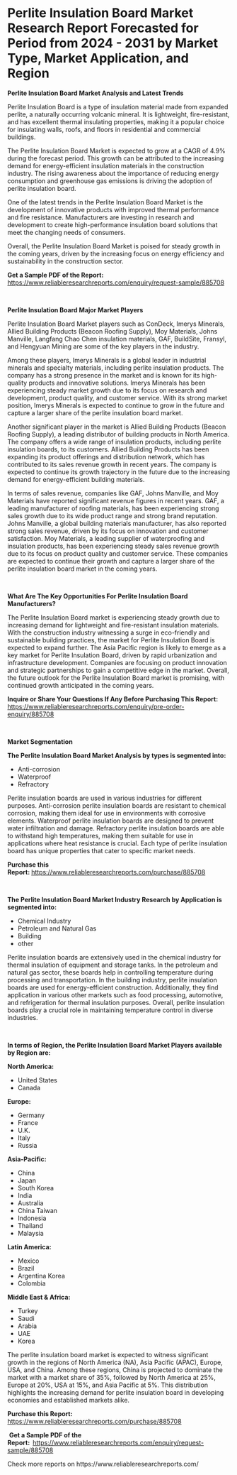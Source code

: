 <p><h1>Perlite Insulation Board Market Research Report Forecasted for Period from 2024 -  2031 by Market Type, Market Application, and Region</h1></p><p><strong>Perlite Insulation Board Market Analysis and Latest Trends</strong></p>
<p><p>Perlite Insulation Board is a type of insulation material made from expanded perlite, a naturally occurring volcanic mineral. It is lightweight, fire-resistant, and has excellent thermal insulating properties, making it a popular choice for insulating walls, roofs, and floors in residential and commercial buildings.</p><p>The Perlite Insulation Board Market is expected to grow at a CAGR of 4.9% during the forecast period. This growth can be attributed to the increasing demand for energy-efficient insulation materials in the construction industry. The rising awareness about the importance of reducing energy consumption and greenhouse gas emissions is driving the adoption of perlite insulation board.</p><p>One of the latest trends in the Perlite Insulation Board Market is the development of innovative products with improved thermal performance and fire resistance. Manufacturers are investing in research and development to create high-performance insulation board solutions that meet the changing needs of consumers.</p><p>Overall, the Perlite Insulation Board Market is poised for steady growth in the coming years, driven by the increasing focus on energy efficiency and sustainability in the construction sector.</p></p>
<p><strong>Get a Sample PDF of the Report:&nbsp;</strong> <a href="https://www.reliableresearchreports.com/enquiry/request-sample/885708">https://www.reliableresearchreports.com/enquiry/request-sample/885708</a></p>
<p>&nbsp;</p>
<p><strong>Perlite Insulation Board Major Market Players</strong></p>
<p><p>Perlite Insulation Board Market players such as ConDeck, Imerys Minerals, Allied Building Products (Beacon Roofing Supply), Moy Materials, Johns Manville, Langfang Chao Chen insulation materials, GAF, BuildSite, Fransyl, and Hengyuan Mining are some of the key players in the industry.</p><p>Among these players, Imerys Minerals is a global leader in industrial minerals and specialty materials, including perlite insulation products. The company has a strong presence in the market and is known for its high-quality products and innovative solutions. Imerys Minerals has been experiencing steady market growth due to its focus on research and development, product quality, and customer service. With its strong market position, Imerys Minerals is expected to continue to grow in the future and capture a larger share of the perlite insulation board market.</p><p>Another significant player in the market is Allied Building Products (Beacon Roofing Supply), a leading distributor of building products in North America. The company offers a wide range of insulation products, including perlite insulation boards, to its customers. Allied Building Products has been expanding its product offerings and distribution network, which has contributed to its sales revenue growth in recent years. The company is expected to continue its growth trajectory in the future due to the increasing demand for energy-efficient building materials.</p><p>In terms of sales revenue, companies like GAF, Johns Manville, and Moy Materials have reported significant revenue figures in recent years. GAF, a leading manufacturer of roofing materials, has been experiencing strong sales growth due to its wide product range and strong brand reputation. Johns Manville, a global building materials manufacturer, has also reported strong sales revenue, driven by its focus on innovation and customer satisfaction. Moy Materials, a leading supplier of waterproofing and insulation products, has been experiencing steady sales revenue growth due to its focus on product quality and customer service. These companies are expected to continue their growth and capture a larger share of the perlite insulation board market in the coming years.</p></p>
<p>&nbsp;</p>
<p><strong>What Are The Key Opportunities For Perlite Insulation Board Manufacturers?</strong></p>
<p><p>The Perlite Insulation Board market is experiencing steady growth due to increasing demand for lightweight and fire-resistant insulation materials. With the construction industry witnessing a surge in eco-friendly and sustainable building practices, the market for Perlite Insulation Board is expected to expand further. The Asia Pacific region is likely to emerge as a key market for Perlite Insulation Board, driven by rapid urbanization and infrastructure development. Companies are focusing on product innovation and strategic partnerships to gain a competitive edge in the market. Overall, the future outlook for the Perlite Insulation Board market is promising, with continued growth anticipated in the coming years.</p></p>
<p><strong>Inquire or Share Your Questions If Any Before Purchasing This Report:</strong> <a href="https://www.reliableresearchreports.com/enquiry/pre-order-enquiry/885708">https://www.reliableresearchreports.com/enquiry/pre-order-enquiry/885708</a></p>
<p>&nbsp;</p>
<p><strong>Market Segmentation</strong></p>
<p><strong>The Perlite Insulation Board Market Analysis by types is segmented into:</strong></p>
<p><ul><li>Anti-corrosion</li><li>Waterproof</li><li>Refractory</li></ul></p>
<p><p>Perlite insulation boards are used in various industries for different purposes. Anti-corrosion perlite insulation boards are resistant to chemical corrosion, making them ideal for use in environments with corrosive elements. Waterproof perlite insulation boards are designed to prevent water infiltration and damage. Refractory perlite insulation boards are able to withstand high temperatures, making them suitable for use in applications where heat resistance is crucial. Each type of perlite insulation board has unique properties that cater to specific market needs.</p></p>
<p><strong>Purchase this Report:&nbsp;</strong><a href="https://www.reliableresearchreports.com/purchase/885708">https://www.reliableresearchreports.com/purchase/885708</a></p>
<p>&nbsp;</p>
<p><strong>The Perlite Insulation Board Market Industry Research by Application is segmented into:</strong></p>
<p><ul><li>Chemical Industry</li><li>Petroleum and Natural Gas</li><li>Building</li><li>other</li></ul></p>
<p><p>Perlite insulation boards are extensively used in the chemical industry for thermal insulation of equipment and storage tanks. In the petroleum and natural gas sector, these boards help in controlling temperature during processing and transportation. In the building industry, perlite insulation boards are used for energy-efficient construction. Additionally, they find application in various other markets such as food processing, automotive, and refrigeration for thermal insulation purposes. Overall, perlite insulation boards play a crucial role in maintaining temperature control in diverse industries.</p></p>
<p>&nbsp;</p>
<p><strong>In terms of Region, the Perlite Insulation Board Market Players available by Region are:</strong></p>
<p>
    <p> <strong> North America: </strong>
        <ul>
            <li>United States</li>
            <li>Canada</li>
        </ul>
        </p> 
    <p> <strong> Europe: </strong>
        <ul>
            <li>Germany</li>
            <li>France</li>
            <li>U.K.</li>
            <li>Italy</li>
            <li>Russia</li>
        </ul>
        </p> 
    <p> <strong> Asia-Pacific: </strong>
        <ul>
            <li>China</li>
            <li>Japan</li>
            <li>South Korea</li>
            <li>India</li>
            <li>Australia</li>
            <li>China Taiwan</li>
            <li>Indonesia</li>
            <li>Thailand</li>
            <li>Malaysia</li>
        </ul>
        </p> 
    <p> <strong> Latin America: </strong>
        <ul>
            <li>Mexico</li>
            <li>Brazil</li>
            <li>Argentina Korea</li>
            <li>Colombia</li>
        </ul>
        </p> 
    <p> <strong> Middle East & Africa: </strong>
        <ul>
            <li>Turkey</li>
            <li>Saudi</li>
            <li>Arabia</li>
            <li>UAE</li>
            <li>Korea</li>
        </ul>
    </p>
    </p>
<p><p>The perlite insulation board market is expected to witness significant growth in the regions of North America (NA), Asia Pacific (APAC), Europe, USA, and China. Among these regions, China is projected to dominate the market with a market share of 35%, followed by North America at 25%, Europe at 20%, USA at 15%, and Asia Pacific at 5%. This distribution highlights the increasing demand for perlite insulation board in developing economies and established markets alike.</p></p>
<p><strong>Purchase this Report: </strong><a href="https://www.reliableresearchreports.com/purchase/885708">https://www.reliableresearchreports.com/purchase/885708</a></p>
<p>&nbsp;<strong>Get a Sample PDF of the Report:&nbsp;&nbsp;</strong><a href="https://www.reliableresearchreports.com/enquiry/request-sample/885708">https://www.reliableresearchreports.com/enquiry/request-sample/885708</a></p>
<p><strong></strong></p>
<p>Check more reports on https://www.reliableresearchreports.com/</p>